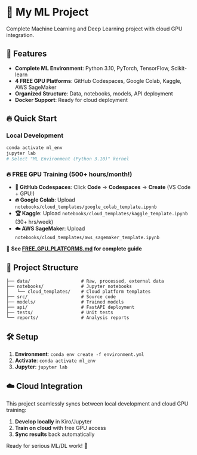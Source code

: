 # 🚀 My ML Project

Complete Machine Learning and Deep Learning project with cloud GPU integration.

## 🎯 Features

- **Complete ML Environment**: Python 3.10, PyTorch, TensorFlow, Scikit-learn
- **4 FREE GPU Platforms**: GitHub Codespaces, Google Colab, Kaggle, AWS SageMaker
- **Organized Structure**: Data, notebooks, models, API deployment
- **Docker Support**: Ready for cloud deployment

## 🔥 Quick Start

### Local Development
```bash
conda activate ml_env
jupyter lab
# Select "ML Environment (Python 3.10)" kernel
```

### 🔥 FREE GPU Training (500+ hours/month!)
- **🐙 GitHub Codespaces**: Click **Code** → **Codespaces** → **Create** (VS Code + GPU!)
- **🔥 Google Colab**: Upload `notebooks/cloud_templates/google_colab_template.ipynb`
- **🏆 Kaggle**: Upload `notebooks/cloud_templates/kaggle_template.ipynb` (30+ hrs/week)
- **☁️ AWS SageMaker**: Upload `notebooks/cloud_templates/aws_sagemaker_template.ipynb`

📖 **See [FREE_GPU_PLATFORMS.md](FREE_GPU_PLATFORMS.md) for complete guide**

## 📁 Project Structure
```
├── data/                   # Raw, processed, external data
├── notebooks/              # Jupyter notebooks
│   └── cloud_templates/    # Cloud platform templates
├── src/                    # Source code
├── models/                 # Trained models
├── api/                    # FastAPI deployment
├── tests/                  # Unit tests
└── reports/                # Analysis reports
```

## 🛠️ Setup

1. **Environment**: `conda env create -f environment.yml`
2. **Activate**: `conda activate ml_env`
3. **Jupyter**: `jupyter lab`

## ☁️ Cloud Integration

This project seamlessly syncs between local development and cloud GPU training:

1. **Develop locally** in Kiro/Jupyter
2. **Train on cloud** with free GPU access
3. **Sync results** back automatically

Ready for serious ML/DL work! 🎉
